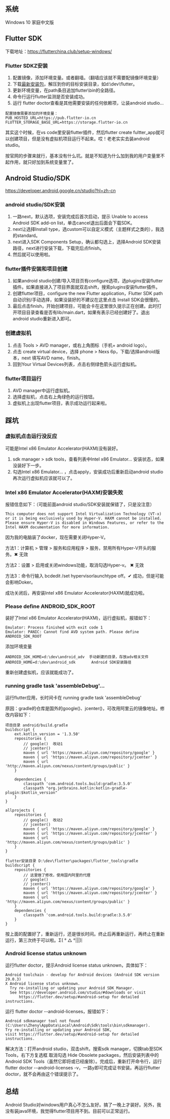 

## 系统

Windows 10 家庭中文版

## Flutter SDK

下载地址：https://flutterchina.club/setup-windows/

### Flutter SDKZ安装

1. 配置镜像，添加环境变量。或者翻墙。（翻墙应该就不需要配镜像环境变量）
2. 下载[最新安装包](https://flutter.dev/docs/development/tools/sdk/releases#windows)，解压到你的目标安装目录，如d:\dev\flutter。
3. 更新环境变量，在path条目追加flutter\bin的全路径。
4. 命令行运行flutter监测是否安装成功。
5. 运行 flutter doctor查看是其他需要安装的任何依赖项，让装android studio...

```
配置镜像需要添加的环境变量：
PUB_HOSTED_URL=https://pub.flutter-io.cn
FLUTTER_STORAGE_BASE_URL=https://storage.flutter-io.cn
```

其实这个时候，在vs code里安装flutter插件，然后flutter create fultter_app就可以创建项目，但是没有虚拟机项目运行不起来。哎！老老实实去装android studio。

按官网的步骤来就行，基本没有什么坑。就是不知道为什么加到我的用户变量里不起作用，就只好加到系统变量里了。

## Android Studio/SDK

https://developer.android.google.cn/studio?hl=zh-cn

### android studio/SDK安装

1. 一路next，默认选项，安装完成后首次启动，提示 Unable to access Android SDK add-on list，单击cancel退出后面会下载SDK。
2. next让选择Install type，选custom可以自定义模式（主题样式之类的），我选的standard。
3. next进入SDK Components Setup，确认都勾选上，选择Android SDK安装路径，next进行安装下载，下载完后点finish。
4. 然后就可以使用啦。

### flutter插件安装和项目创建

1. 如果android studio创建/导入项目页有configure选项，选plugins安装flutter插件。如果直接进入了项目界面就双击shift，搜索plugins安装flutter插件。
2. 创建flutter项目，configure the new Flutter application，Flutter SDK path自动识别/手动选择，如果没装好的不建议在这里点击 Install SDK会很慢的。
3. 最后点击finish，开始创建项目，可能会卡在这里很久提示正在创建。此时打开项目目录查看是否有lib/main.dart，如果有表示已经创建好了。退出android studio重新进入即可。

### 创建虚拟机

1. 点击 Tools >  AVD manager，或右上角图标（手机+ android logo）。
2. 点击 create virtual device，选择 phone > Nexs 6p，下载/选择android版本，next 填写AVD name，finish。
3. 回到Your Virtual Devices列表，点击右侧绿色箭头运行虚拟机。

### flutter项目运行

1. AVD manager中运行虚拟机。
2. 选择虚拟机，点击右上角绿色的运行按钮。
3. 虚拟机上出现flutter项目，表示成功运行起来啦。

## 踩坑

### 虚拟机点击运行没反应

可能是Intel x86 Emulator Accelerator(HAXM)没有装好。

1. sdk manager > sdk tools，查看列表中Intel x86 Emulator... 安装状态，如果没装好下一步。
2. 勾选Intel x86 Emulator... ，点击apply，安装成功后重新启动android studio再次运行虚拟机应该就可以了。

### Intel x86 Emulator Accelerator(HAXM)安装失败

报错信息如下：（可能前面android studio/SDK安装就保错了，只是没注意）

```
This computer does not support Intel Virtualization Technology (VT-x) or it is being exclusively used by Hyper-V. HAXM cannot be installed. 
Please ensure Hyper-V is disabled in Windows Features, or refer to the Intel HAXM documentation for more information.
```

因为我的电脑装了docker，现在需要关闭Hyper-V。

方法1：计算机 > 管理 > 服务和应用程序 > 服务，禁用所有Hyper-V开头的服务。✖ 无效

方法2：设置 > 启用或关闭windows功能，取消勾选Hyper-v。 ✖ 无效

方法3：命令行输入 bcdedit /set hypervisorlaunchtype off。✔ 成功，但是可能会影响Doker。

成功关闭后，再安装Intel x86 Emulator Accelerator(HAXM)就成功啦。

### Please define ANDROID_SDK_ROOT

装好了Intel x86 Emulator Accelerator(HAXM)，运行虚拟机，报错如下：

```
Emulator: Process finished with exit code 1
Emulator: PANIC: Cannot find AVD system path. Please define ANDROID_SDK_ROOT
```

添加环境变量

```
ANDROID_SDK_HOME=d:\dev\android_adv	 手动新建的目录，存放adv相关文件
ANDROID_HOME=d:\dev\android_sdk       Android SDK安装路径
```

重新创建虚拟机，应该就能成功了。

### running gradle task 'assembleDebug'...

运行flutter应用，长时间卡在 running gradle task 'assembleDebug'

原因：gradle的仓库是国外的google()、jcenter()，可改用阿里云的镜像地址。修改内容如下：

```
项目目录 android/build.gradle
buildscript {
    ext.kotlin_version = '1.3.50'
    repositories {
        // google()  改动1
        // jcenter()
        maven { url 'https://maven.aliyun.com/repository/google' }
        maven { url 'https://maven.aliyun.com/repository/jcenter' }
        maven { url 'http://maven.aliyun.com/nexus/content/groups/public' }
    }

    dependencies {
        classpath 'com.android.tools.build:gradle:3.5.0'
        classpath "org.jetbrains.kotlin:kotlin-gradle-plugin:$kotlin_version"
    }
}

allprojects {
    repositories {
        // google()  改动2
        // jcenter()
        maven { url 'https://maven.aliyun.com/repository/google' }
        maven { url 'https://maven.aliyun.com/repository/jcenter' }
        maven { url 'http://maven.aliyun.com/nexus/content/groups/public' }
    }
}

flutter安装目录 D:\dev\flutter\packages\flutter_tools\gradle
buildscript {
    repositories {
        // 这里做了修改，使用国内阿里的代理
        // google()
        // jcenter()
        maven { url 'https://maven.aliyun.com/repository/google' }
        maven { url 'https://maven.aliyun.com/repository/jcenter' }
        maven { url 'http://maven.aliyun.com/nexus/content/groups/public' }
    }
    dependencies {
        classpath 'com.android.tools.build:gradle:3.5.0'
    }
}
```

按上面的配置好了，重新运行，还是很长时间。终止后再重新运行，再终止在重新运行，第三次终于可以啦。Σ( ° △ °|||)︴

### Android license status unknown

运行flutter doctor，提示Android license status unknown，具体如下：

```
Android toolchain - develop for Android devices (Android SDK version 29.0.3)
X Android license status unknown.
  Try re-installing or updating your Android SDK Manager.
  See https://developer.android.com/studio/#downloads or visit
      https://flutter.dev/setup/#android-setup for detailed instructions.
```

运行 flutter doctor --android-licenses，报错如下：

```
Android sdkmanager tool not found (C:\Users\Zheny\AppData\Local\Android\Sdk\tools\bin\sdkmanager).
Try re-installing or updating your Android SDK,
visit https://flutter.dev/setup/#android-setup for detailed instructions.
```

解决方法：打开android studio，双击shift，搜索sdk manager，切换tab至SDK Tools，右下方复选框 取消勾选 Hide Obsolete packages，然后安装列表中的Android SDK Tools（虽然它即将或已经废除）。完成后，重新打开命令行，运行 flutter doctor --android-licenses -v，一路y即可完成证书安装。再运行flutter doctor，就不会再由这个错误提示了。

## 总结

Android Studio对windows用户真心不怎么友好。搞了一晚上才装好。另外，我没有装java环境，我觉得flutter项目用不到。目前可以正常运行。